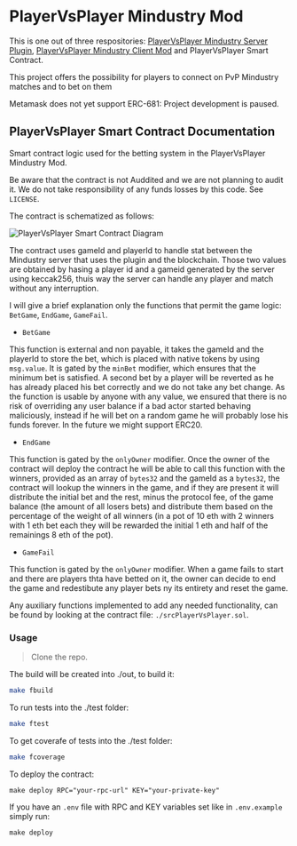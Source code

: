 # PlayerVsPlayer Mindustry Mod

This is one out of three respositories: [PlayerVsPlayer Mindustry Server Plugin](https://github.com), [PlayerVsPlayer Mindustry Client Mod](https://github.com) and PlayerVsPlayer Smart Contract.

This project offers the possibility for players to connect on PvP Mindustry matches and to bet on them

Metamask does not yet support ERC-681: Project development is paused.


## PlayerVsPlayer Smart Contract Documentation

Smart contract logic used for the betting system in the PlayerVsPlayer Mindustry Mod.

Be aware that the contract is not Auddited and we are not planning to audit it. We do not take responsibility of any funds losses by this code. See `LICENSE`.

The contract is schematized as follows:

![PlayerVsPlayer Smart Contract Diagram](./readme/images/Contracts.drawio.png)

The contract uses gameId and playerId to handle stat between the Mindustry server that uses the plugin and the blockchain. Those two values are obtained by hasing a player id and a gameid generated by the server using keccak256, thuis way the server can handle any player and match without any interruption.

I will give a brief explanation only the functions that permit the game logic: `BetGame`, `EndGame`, `GameFail`.

- `BetGame`

This function is external and non payable, it takes the gameId and the playerId to store the bet, which is placed with native tokens by using `msg.value`. It is gated by the `minBet` modifier, which ensures that the minimum bet is satisfied. A second bet by a player will be reverted as he has already placed his bet correctly and we do not take any bet change. As the function is usable by anyone with any value, we ensured that there is no risk of overriding any user balance if a bad actor started behaving maliciously, instead if he will bet on a random game he will probably lose his funds forever.
In the future we might support ERC20.

- `EndGame`

This function is gated by the `onlyOwner` modifier. Once the owner of the contract will deploy the contract he will be able to call this function with the winners, provided as an array of `bytes32` and the gameId as a `bytes32`, the contract will lookup the winners in the game, and if they are present it will distribute the initial bet and the rest, minus the protocol fee, of the game balance (the amount of all losers bets) and distribute them based on the percentage of the weight of all winners (in a pot of 10 eth with 2 winners with 1 eth bet each they will be rewarded the initial 1 eth and half of the remainings 8 eth of the pot).

- `GameFail`

This function is gated by the `onlyOwner` modifier. When a game fails to start and there are players thta have betted on it, the owner can decide to end the game and redestibute any player bets ny its entirety and reset the game.


Any auxiliary functions implemented to add any needed functionality, can be found by looking at the contract file: `./srcPlayerVsPlayer.sol`.

### Usage

> Clone the repo.

The build will be created into ./out, to build it:
```sh
make fbuild
```

To run tests into the ./test folder:
```sh
make ftest
```

To get coverafe of tests into the ./test folder:
```sh
make fcoverage
```

To deploy the contract:
```shell
make deploy RPC="your-rpc-url" KEY="your-private-key"
```

If you have an `.env` file with RPC and KEY variables set like in `.env.example` simply run:
```shell
make deploy
```